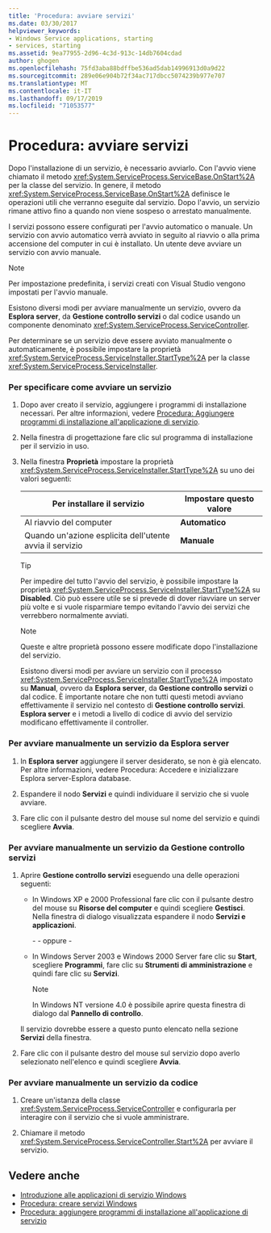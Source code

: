 ```yaml
---
title: 'Procedura: avviare servizi'
ms.date: 03/30/2017
helpviewer_keywords:
- Windows Service applications, starting
- services, starting
ms.assetid: 9ea77955-2d96-4c3d-913c-14db7604cdad
author: ghogen
ms.openlocfilehash: 75fd3aba88bdffbe536ad5dab14996913d0a9d22
ms.sourcegitcommit: 289e06e904b72f34ac717dbcc5074239b977e707
ms.translationtype: MT
ms.contentlocale: it-IT
ms.lasthandoff: 09/17/2019
ms.locfileid: "71053577"
---
```

# <a name="how-to-start-services"></a>Procedura: avviare servizi

Dopo l'installazione di un servizio, è necessario avviarlo. Con l'avvio viene chiamato il metodo <xref:System.ServiceProcess.ServiceBase.OnStart%2A> per la classe del servizio. In genere, il metodo <xref:System.ServiceProcess.ServiceBase.OnStart%2A> definisce le operazioni utili che verranno eseguite dal servizio. Dopo l'avvio, un servizio rimane attivo fino a quando non viene sospeso o arrestato manualmente.

I servizi possono essere configurati per l'avvio automatico o manuale. Un servizio con avvio automatico verrà avviato in seguito al riavvio o alla prima accensione del computer in cui è installato. Un utente deve avviare un servizio con avvio manuale.

> [!NOTE]
> Per impostazione predefinita, i servizi creati con Visual Studio vengono impostati per l'avvio manuale.

Esistono diversi modi per avviare manualmente un servizio, ovvero da **Esplora server**, da **Gestione controllo servizi** o dal codice usando un componente denominato <xref:System.ServiceProcess.ServiceController>.

Per determinare se un servizio deve essere avviato manualmente o automaticamente, è possibile impostare la proprietà <xref:System.ServiceProcess.ServiceInstaller.StartType%2A> per la classe <xref:System.ServiceProcess.ServiceInstaller>.

### <a name="to-specify-how-a-service-should-start"></a>Per specificare come avviare un servizio

1. Dopo aver creato il servizio, aggiungere i programmi di installazione necessari. Per altre informazioni, vedere [Procedura: Aggiungere programmi di installazione all'applicazione di servizio](how-to-add-installers-to-your-service-application.md).

2. Nella finestra di progettazione fare clic sul programma di installazione per il servizio in uso.

3. Nella finestra **Proprietà** impostare la proprietà <xref:System.ServiceProcess.ServiceInstaller.StartType%2A> su uno dei valori seguenti:

    |Per installare il servizio|Impostare questo valore|
    |----------------------------------|--------------------|
    |Al riavvio del computer|**Automatico**|
    |Quando un'azione esplicita dell'utente avvia il servizio|**Manuale**|

    > [!TIP]
    > Per impedire del tutto l'avvio del servizio, è possibile impostare la proprietà <xref:System.ServiceProcess.ServiceInstaller.StartType%2A> su **Disabled**. Ciò può essere utile se si prevede di dover riavviare un server più volte e si vuole risparmiare tempo evitando l'avvio dei servizi che verrebbero normalmente avviati.

    > [!NOTE]
    > Queste e altre proprietà possono essere modificate dopo l'installazione del servizio.

    Esistono diversi modi per avviare un servizio con il processo <xref:System.ServiceProcess.ServiceInstaller.StartType%2A> impostato su **Manual**, ovvero da **Esplora server**, da **Gestione controllo servizi** o dal codice. È importante notare che non tutti questi metodi avviano effettivamente il servizio nel contesto di **Gestione controllo servizi**. **Esplora server** e i metodi a livello di codice di avvio del servizio modificano effettivamente il controller.

### <a name="to-manually-start-a-service-from-server-explorer"></a>Per avviare manualmente un servizio da Esplora server

1. In **Esplora server** aggiungere il server desiderato, se non è già elencato. Per altre informazioni, vedere Procedura: Accedere e inizializzare Esplora server-Esplora database.

2. Espandere il nodo **Servizi** e quindi individuare il servizio che si vuole avviare.

3. Fare clic con il pulsante destro del mouse sul nome del servizio e quindi scegliere **Avvia**.

### <a name="to-manually-start-a-service-from-services-control-manager"></a>Per avviare manualmente un servizio da Gestione controllo servizi

1. Aprire **Gestione controllo servizi** eseguendo una delle operazioni seguenti:

    - In Windows XP e 2000 Professional fare clic con il pulsante destro del mouse su **Risorse del computer** e quindi scegliere **Gestisci**. Nella finestra di dialogo visualizzata espandere il nodo **Servizi e applicazioni**.

      \- - oppure -

    - In Windows Server 2003 e Windows 2000 Server fare clic su **Start**, scegliere **Programmi**, fare clic su **Strumenti di amministrazione** e quindi fare clic su **Servizi**.

      > [!NOTE]
      > In Windows NT versione 4.0 è possibile aprire questa finestra di dialogo dal **Pannello di controllo**.

    Il servizio dovrebbe essere a questo punto elencato nella sezione **Servizi** della finestra.

2. Fare clic con il pulsante destro del mouse sul servizio dopo averlo selezionato nell'elenco e quindi scegliere **Avvia**.

### <a name="to-manually-start-a-service-from-code"></a>Per avviare manualmente un servizio da codice

1. Creare un'istanza della classe <xref:System.ServiceProcess.ServiceController> e configurarla per interagire con il servizio che si vuole amministrare.

2. Chiamare il metodo <xref:System.ServiceProcess.ServiceController.Start%2A> per avviare il servizio.

## <a name="see-also"></a>Vedere anche

- [Introduzione alle applicazioni di servizio Windows](introduction-to-windows-service-applications.md)
- [Procedura: creare servizi Windows](how-to-create-windows-services.md)
- [Procedura: aggiungere programmi di installazione all'applicazione di servizio](how-to-add-installers-to-your-service-application.md)
